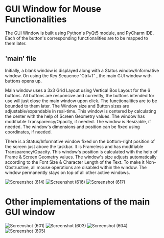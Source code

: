 # GUI Window for Mouse Functionalities
The GUI Window is built using Python's PyQt5 module, and PyCharm IDE. Each of the button's corresponding functionalities are to be mapped to them later.

## 'main' file
Initially, a blank window is displayed along with a Status window/Informative window.
On using the Key Sequence 'Ctrl+T' , the main GUI window with buttons opens up.

Main window uses a 3x3 Grid Layout using Vertical Box Layout for the 6 buttons.
All buttons are responsive and currently, the buttons intended for use will just close the main window upon click. The functionalities are to be bounded to them later.
The Window size and Button sizes are adjustable/expandable in real-time.
This window is centered by calculating the center with the help of Screen Geometry values.
The window has modifiable Transparency/Opacity, if needed.
The window is Resizable, if needed.
The window's dimensions and position can be fixed using coordinates, if needed.

There is a Status/Informative window fixed on the bottom-right position of the screen just above the taskbar.
It is Frameless and has modifiable Transparency/Opacity. 
This window's position is calculated with the help of Frame & Screen Geometry values.
The window's size adjusts automatically according to the Font Size & Character Length of the Text.
To make it Non-Obstructive, all mouse operations are disabled within the window.
The window permanently stays on top of all other active windows.

![Screenshot (614)](https://user-images.githubusercontent.com/47184341/105859439-84e1cb00-6012-11eb-9c43-278bbadf4bb3.png)
![Screenshot (616)](https://user-images.githubusercontent.com/47184341/105859042-100e9100-6012-11eb-8659-23bc19cf9e6d.png)
![Screenshot (617)](https://user-images.githubusercontent.com/47184341/105859059-13a21800-6012-11eb-8596-b74d915a3270.png)

# Other implementations of the main GUI window

![Screenshot (601)](https://user-images.githubusercontent.com/47184341/105857513-6084ef00-6010-11eb-974d-85c08732f33a.png)
![Screenshot (603)](https://user-images.githubusercontent.com/47184341/105857523-62e74900-6010-11eb-90cc-9e5312c96888.png)
![Screenshot (604)](https://user-images.githubusercontent.com/47184341/105857534-6549a300-6010-11eb-8c75-d2c78452800a.png)
![Screenshot (605)](https://user-images.githubusercontent.com/47184341/105857543-67136680-6010-11eb-9bc8-187ed986c11b.png)
